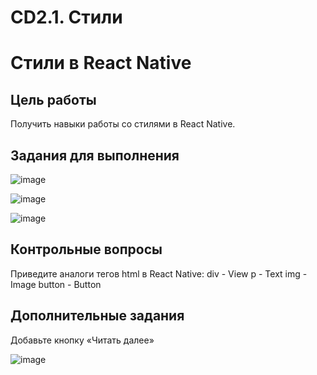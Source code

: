 # CD2.1. Стили
# Стили в React Native
## Цель работы
Получить навыки работы со стилями в React Native.
## Задания для выполнения

![image](https://user-images.githubusercontent.com/92590831/161239583-7b5ef7fe-55ae-4e2f-a977-f5daed2800fb.png)

![image](https://user-images.githubusercontent.com/92590831/161239694-0eff843e-89cf-42d7-868f-13ee3413ca9a.png)

![image](https://user-images.githubusercontent.com/92590831/161239710-cb18be92-318c-4040-8ed2-5c567b66d890.png)

## Контрольные вопросы
Приведите аналоги тегов html в React Native:
div - View
p - Text
img - Image
button - Button
## Дополнительные задания
Добавьте кнопку «Читать далее»

![image](https://user-images.githubusercontent.com/92590831/161239981-19d09b44-518f-4181-87eb-9a2495fc778f.png)


